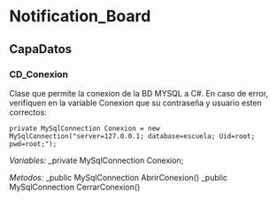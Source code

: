 # Notification_Board

## CapaDatos
### CD_Conexion
Clase que permite la conexion de la BD MYSQL a C#.
En caso de error, verifiquen en la variable Conexion que su contraseña y usuario esten correctos:
```
private MySqlConnection Conexion = new MySqlConnection("server=127.0.0.1; database=escuela; Uid=root; pwd=root;");
```
*Variables:*
_private MySqlConnection Conexion;

*Metodos:*
_public MySqlConnection AbrirConexion()
_public MySqlConnection CerrarConexion()
